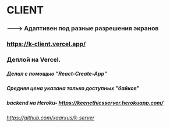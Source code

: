 # CLIENT

### ---> Адаптивен под разные разрешения экранов

### https://k-client.vercel.app/
### Деплой на Vercel.

##### Делал с помощью "React-Create-App"

##### Средняя цена указана только доступных "байков"

##### backend на Heroku- https://keenethicsserver.herokuapp.com/
###### https://github.com/xaarxus/k-server